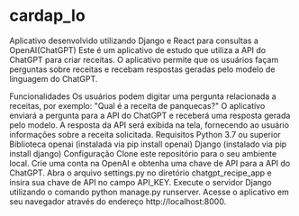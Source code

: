 # cardap_Io
Aplicativo desenvolvido utilizando Django e React  para consultas a  OpenAI(ChatGPT)
Este é um aplicativo de estudo que utiliza a API do ChatGPT para criar receitas. O aplicativo permite que os usuários façam perguntas sobre receitas e recebam respostas geradas pelo modelo de linguagem do ChatGPT.

Funcionalidades
Os usuários podem digitar uma pergunta relacionada a receitas, por exemplo: "Qual é a receita de panquecas?"
O aplicativo enviará a pergunta para a API do ChatGPT e receberá uma resposta gerada pelo modelo.
A resposta da API será exibida na tela, fornecendo ao usuário informações sobre a receita solicitada.
Requisitos
Python 3.7 ou superior
Biblioteca openai (instalada via pip install openai)
Django (instalado via pip install django)
Configuração
Clone este repositório para o seu ambiente local.
Crie uma conta na OpenAI e obtenha uma chave de API para a API do ChatGPT.
Abra o arquivo settings.py no diretório chatgpt_recipe_app e insira sua chave de API no campo API_KEY.
Execute o servidor Django utilizando o comando python manage.py runserver.
Acesse o aplicativo em seu navegador através do endereço http://localhost:8000.
